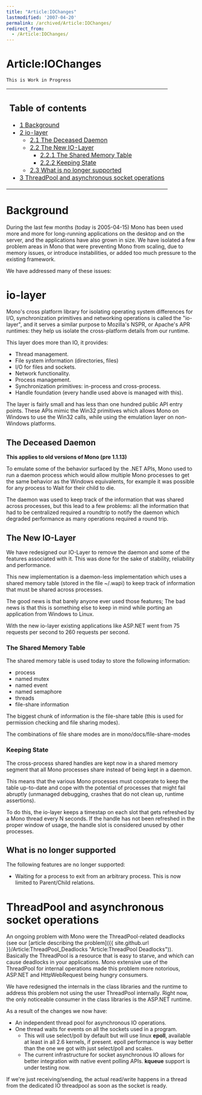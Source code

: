 ```yaml
---
title: "Article:IOChanges"
lastmodified: '2007-04-20'
permalink: /archived/Article:IOChanges/
redirect_from:
  - /Article:IOChanges/
---
```


Article:IOChanges
=================

    This is Work in Progress

<table>
<col width="100%" />
<tbody>
<tr class="odd">
<td align="left"><h2>Table of contents</h2>
<ul>
<li><a href="#background">1 Background</a></li>
<li><a href="#io-layer">2 io-layer</a>
<ul>
<li><a href="#the-deceased-daemon">2.1 The Deceased Daemon</a></li>
<li><a href="#the-new-io-layer">2.2 The New IO-Layer</a>
<ul>
<li><a href="#the-shared-memory-table">2.2.1 The Shared Memory Table</a></li>
<li><a href="#keeping-state">2.2.2 Keeping State</a></li>
</ul></li>
<li><a href="#what-is-no-longer-supported">2.3 What is no longer supported</a></li>
</ul></li>
<li><a href="#threadpool-and-asynchronous-socket-operations">3 ThreadPool and asynchronous socket operations</a></li>
</ul></td>
</tr>
</tbody>
</table>

Background
==========

During the last few months (today is 2005-04-15) Mono has been used more and more for long-running applications on the desktop and on the server, and the applications have also grown in size. We have isolated a few problem areas in Mono that were preventing Mono from scaling, due to memory issues, or introduce instabilities, or added too much pressure to the existing framework.

We have addressed many of these issues:

io-layer
========

Mono's cross platform library for isolating operating system differences for I/O, synchronization primitives and networking operations is called the "io-layer", and it serves a similar purpose to Mozilla's NSPR, or Apache's APR runtimes: they help us isolate the cross-platform details from our runtime.

This layer does more than IO, it provides:

-   Thread management.
-   File system information (directories, files)
-   I/O for files and sockets.
-   Network functionality.
-   Process management.
-   Synchronization primitives: in-process and cross-process.
-   Handle foundation (every handle used above is managed with this).

The layer is fairly small and has less than one hundred public API entry points. These APIs mimic the Win32 primitives which allows Mono on Windows to use the Win32 calls, while using the emulation layer on non-Windows platforms.

The Deceased Daemon
-------------------

**This applies to old versions of Mono (pre 1.1.13)**

To emulate some of the behavior surfaced by the .NET APIs, Mono used to run a daemon process which would allow multiple Mono processes to get the same behavior as the Windows equivalents, for example it was possible for any process to Wait for their child to die.

The daemon was used to keep track of the information that was shared across processes, but this lead to a few problems: all the information that had to be centralized required a roundtrip to notify the daemon which degraded performance as many operations required a round trip.

The New IO-Layer
----------------

We have redesigned our IO-Layer to remove the daemon and some of the features associated with it. This was done for the sake of stability, reliability and performance.

This new implementation is a daemon-less implementation which uses a shared memory table (stored in the file \~/.wapi) to keep track of information that must be shared across processes.

The good news is that barely anyone ever used those features; The bad news is that this is something else to keep in mind while porting an application from Windows to Linux.

With the new io-layer existing applications like ASP.NET went from 75 requests per second to 260 requests per second.

### The Shared Memory Table

The shared memory table is used today to store the following information:

-   process
-   named mutex
-   named event
-   named semaphore
-   threads
-   file-share information

The biggest chunk of information is the file-share table (this is used for permission checking and file sharing modes).

The combinations of file share modes are in mono/docs/file-share-modes

### Keeping State

The cross-process shared handles are kept now in a shared memory segment that all Mono processes share instead of being kept in a daemon.

This means that the various Mono processes must cooperate to keep the table up-to-date and cope with the potential of processes that might fail abruptly (unmanaged debugging, crashes that do not clean up, runtime assertions).

To do this, the io-layer keeps a timestap on each slot that gets refreshed by a Mono thread every N seconds. If the handle has not been refreshed in the proper window of usage, the handle slot is considered unused by other processes.

What is no longer supported
---------------------------

The following features are no longer supported:

-   Waiting for a process to exit from an arbitrary process. This is now limited to Parent/Child relations.

ThreadPool and asynchronous socket operations
=============================================

An ongoing problem with Mono were the ThreadPool-related deadlocks (see our [article describing the problem]({{ site.github.url }}/Article:ThreadPool_Deadlocks "Article:ThreadPool Deadlocks")). Basically the ThreadPool is a resource that is easy to starve, and which can cause deadlocks in your applications. Mono extensive use of the ThreadPool for internal operations made this problem more notorious, ASP.NET and HttpWebRequest being hungry consumers.

We have redesigned the internals in the class libraries and the runtime to address this problem not using the user ThreadPool internally. Right now, the only noticeable consumer in the class libraries is the ASP.NET runtime.

As a result of the changes we now have:

-   An independent thread pool for asynchronous IO operations.
-   One thread waits for events on all the sockets used in a program.
    -   This will use select/poll by default but will use linux **epoll**, available at least in all 2.6 kernels, if present. epoll performance is way better than the one we got with just select/poll and scales.
    -   The current infrastructure for socket asynchronous IO allows for better integration with native event polling APIs. **kqueue** support is under testing now.

If we're just receiving/sending, the actual read/write happens in a thread from the dedicated IO threadpool as soon as the socket is ready.

